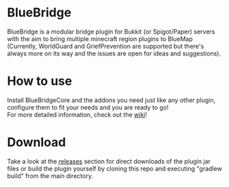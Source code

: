 # BlueBridge

BlueBridge is a modular bridge plugin for Bukkit (or Spigot/Paper) servers with the aim to bring multiple minecraft
region plugins to BlueMap (Currently, WorldGuard and GriefPrevention are supported but there's always more on its way
and the issues are open for ideas and suggestions).

# How to use

Install BlueBridgeCore and the addons you need just like any other plugin, configure them to fit your needs and you are
ready to go!  
For more detailed information, check out the [wiki](https://github.com/Mark-225/BlueBridge/wiki)!

# Download

Take a look at the [releases](https://github.com/Mark-225/BlueBridge/releases) section for direct downloads of the
plugin jar files or build the plugin yourself by cloning this repo and executing "gradlew build" from the main
directory.
